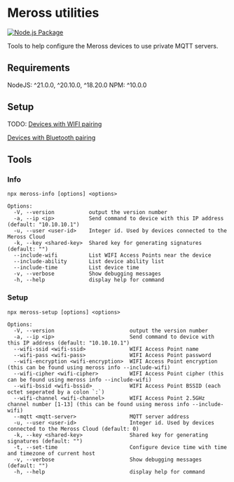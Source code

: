 # Meross utilities

[![Node.js Package](https://github.com/bytespider/Meross/actions/workflows/npm-publish.yml/badge.svg)](https://github.com/bytespider/Meross/actions/workflows/npm-publish.yml)

Tools to help configure the Meross devices to use private MQTT servers.

## Requirements

NodeJS: ^21.0.0, ^20.10.0, ^18.20.0
NPM: ^10.0.0

## Setup

TODO:
[Devices with WIFI pairing]()

[Devices with Bluetooth pairing]()

## Tools

### Info

```
npx meross-info [options] <options>

Options:
  -V, --version           output the version number
  -a, --ip <ip>           Send command to device with this IP address (default: "10.10.10.1")
  -u, --user <user-id>    Integer id. Used by devices connected to the Meross Cloud
  -k, --key <shared-key>  Shared key for generating signatures (default: "")
  --include-wifi          List WIFI Access Points near the device
  --include-ability       List device ability list
  --include-time          List device time
  -v, --verbose           Show debugging messages
  -h, --help              display help for command
```

### Setup

```
npx meross-setup [options] <options>

Options:
  -V, --version                        output the version number
  -a, --ip <ip>                        Send command to device with this IP address (default: "10.10.10.1")
  --wifi-ssid <wifi-ssid>              WIFI Access Point name
  --wifi-pass <wifi-pass>              WIFI Access Point password
  --wifi-encryption <wifi-encryption>  WIFI Access Point encryption (this can be found using meross info --include-wifi)
  --wifi-cipher <wifi-cipher>          WIFI Access Point cipher (this can be found using meross info --include-wifi)
  --wifi-bssid <wifi-bssid>            WIFI Access Point BSSID (each octet seperated by a colon `:`)
  --wifi-channel <wifi-channel>        WIFI Access Point 2.5GHz channel number [1-13] (this can be found using meross info --include-wifi)
  --mqtt <mqtt-server>                 MQTT server address
  -u, --user <user-id>                 Integer id. Used by devices connected to the Meross Cloud (default: 0)
  -k, --key <shared-key>               Shared key for generating signatures (default: "")
  -t, --set-time                       Configure device time with time and timezone of current host
  -v, --verbose                        Show debugging messages (default: "")
  -h, --help                           display help for command
```
